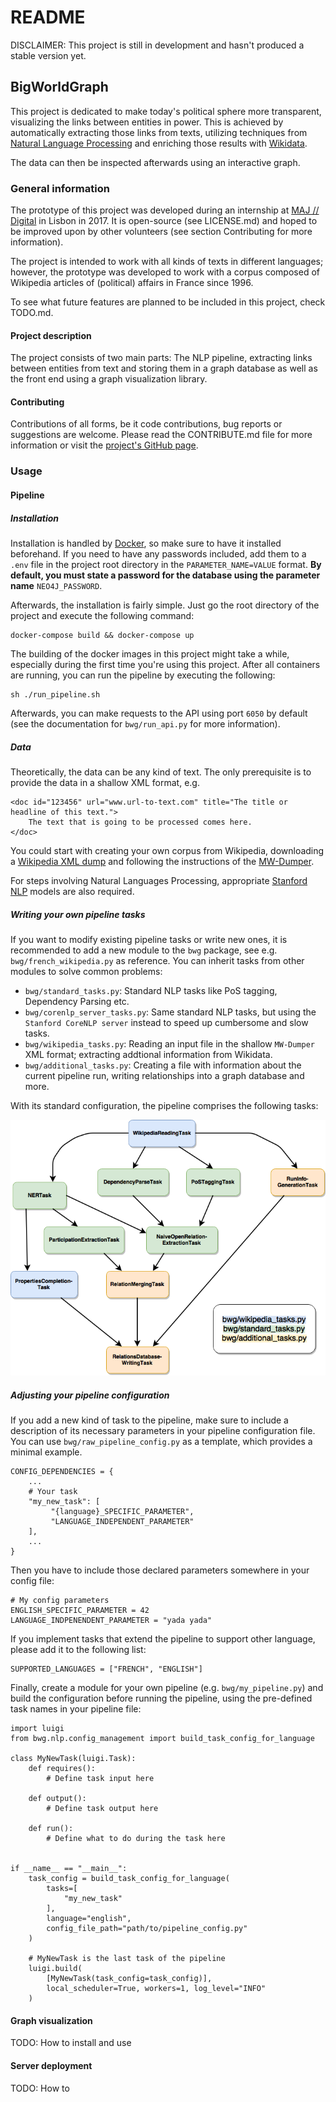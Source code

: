 # README

DISCLAIMER: This project is still in development and hasn't produced a stable version yet.

## BigWorldGraph

This project is dedicated to make today's political sphere more transparent, visualizing the links between entities in 
power. This is achieved by automatically extracting those links from texts, utilizing techniques from [Natural Language 
Processing](https://en.wikipedia.org/wiki/Natural_language_processing) and enriching those results with 
[Wikidata](https://www.wikidata.org/wiki/Wikidata:Main_Page).

The data can then be inspected afterwards using an interactive graph.


### General information

The prototype of this project was developed during an internship at [MAJ // Digital](http://maj.digital/) in Lisbon in 2017. 
It is open-source (see LICENSE.md) and hoped to be improved upon by other volunteers (see section Contributing for more 
information). 

The project is intended to work with all kinds of texts in different languages; however, the prototype was developed to 
work with a corpus composed of Wikipedia articles of (political) affairs in France since 1996.

To see what future features are planned to be included in this project, check TODO.md.

#### Project description

The project consists of two main parts: The NLP pipeline, extracting links between entities from text and storing them 
in a graph database as well as the front end using a graph visualization library.

#### Contributing

Contributions of all forms, be it code contributions, bug reports or suggestions are welcome. Please read the 
CONTRIBUTE.md file for more information or visit the [project's GitHub page](https://github.com/majdigital/bigworldgraph).

### Usage

#### Pipeline

##### Installation

Installation is handled by [Docker](https://www.docker.com/), so make sure to have it installed beforehand. 
If you need to have any passwords included, add them to a `.env` file in the project root directory in the 
`PARAMETER_NAME=VALUE` format. **By default, you must state a password for the database using the parameter name** 
`NEO4J_PASSWORD`.

Afterwards, the installation is fairly simple. Just go the root directory of the project and execute the following command:

    docker-compose build && docker-compose up
    
The building of the docker images in this project might take a while, especially during the first time you're using this
project. After all containers are running, you can run the pipeline by executing the following:

    sh ./run_pipeline.sh
    
Afterwards, you can make requests to the API using port `6050` by default (see the documentation for `bwg/run_api.py` 
for more information).

##### Data

Theoretically, the data can be any kind of text. The only prerequisite is to provide the data in a shallow XML format, e.g.

    <doc id="123456" url="www.url-to-text.com" title="The title or headline of this text.">
        The text that is going to be processed comes here.
    </doc>
    
You could start with creating your own corpus from Wikipedia, downloading a [Wikipedia XML dump](https://dumps.wikimedia.org/)
and following the instructions of the [MW-Dumper](https://www.mediawiki.org/wiki/Manual:MWDumper).

For steps involving Natural Languages Processing, appropriate [Stanford NLP](https://stanfordnlp.github.io/CoreNLP/download.html) models are also required.


##### Writing your own pipeline tasks

If you want to modify existing pipeline tasks or write new ones, it is recommended to add a new module to the `bwg` package,
see e.g. `bwg/french_wikipedia.py` as reference. You can inherit tasks from other modules to solve common problems:

* `bwg/standard_tasks.py`: Standard NLP tasks like PoS tagging, Dependency Parsing etc.
* `bwg/corenlp_server_tasks.py`: Same standard NLP tasks, but using the `Stanford CoreNLP server` instead to speed up 
cumbersome and slow tasks.
* `bwg/wikipedia_tasks.py`: Reading an input file in the shallow `MW-Dumper` XML format; extracting addtional information 
from Wikidata.
* `bwg/additional_tasks.py`: Creating a file with information about the current pipeline run, writing relationships into 
a graph database and more.

With its standard configuration, the pipeline comprises the following tasks:

![](./img/flowchart.png)


##### Adjusting your pipeline configuration

If you add a new kind of task to the pipeline, make sure to include a description of its necessary parameters in 
your pipeline configuration file. You can use `bwg/raw_pipeline_config.py` as a template, which provides a minimal example.

    CONFIG_DEPENDENCIES = {
        ...
        # Your task
        "my_new_task": [
             "{language}_SPECIFIC_PARAMETER", 
             "LANGUAGE_INDEPENDENT_PARAMETER"
        ],
        ...
    }
    
Then you have to include those declared parameters somewhere in your config file:

    # My config parameters
    ENGLISH_SPECIFIC_PARAMETER = 42
    LANGUAGE_INDPENENDENT_PARAMETER = "yada yada"
    
If you implement tasks that extend the pipeline to support other language, please add it to the following list:

    SUPPORTED_LANGUAGES = ["FRENCH", "ENGLISH"]
    
Finally, create a module for your own pipeline (e.g. `bwg/my_pipeline.py`) and build the configuration before running the pipeline, using the 
pre-defined task names in your pipeline file: 

    import luigi
    from bwg.nlp.config_management import build_task_config_for_language
    
    class MyNewTask(luigi.Task):
        def requires():
            # Define task input here
            
        def output():
            # Define task output here
            
        def run():
            # Define what to do during the task here
            
    
    if __name__ == "__main__":
        task_config = build_task_config_for_language(
            tasks=[
                "my_new_task"
            ],
            language="english",
            config_file_path="path/to/pipeline_config.py"
        )
        
        # MyNewTask is the last task of the pipeline
        luigi.build(
            [MyNewTask(task_config=task_config)],
            local_scheduler=True, workers=1, log_level="INFO"
        )

#### Graph visualization

TODO: How to install and use

#### Server deployment

TODO: How to


